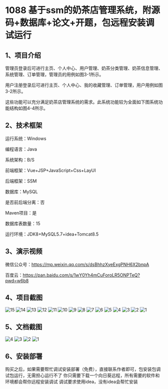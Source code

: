 # 1088 基于ssm的奶茶店管理系统，附源码+数据库+论文+开题，包远程安装调试运行
## 1、项目介绍

管理员登录后可进行主页、个人中心、用户管理、奶茶分类管理、奶茶信息管理、系统管理、订单管理，管理员的用例如图3-1所示。


用户注册登录后可进行主页、个人中心、我的收藏管理、订单管理，用户用例如图3-2所示。


这些功能可以充分满足奶茶店管理系统的需求。此系统功能较为全面如下图系统功能结构如图4-4所示。


## 2、技术框架

运行系统：Windows

编程语言：Java

系统架构：B/S

前端框架：Vue+JSP+JavaScript+Css+LayUI

后端框架：SSM

数据库：MySQL

是否前后端分离：否

Maven项目：是

数据库表数量：15

运行环境：JDK8+MySQL5.7+idea+Tomcat8.5

## 3、演示视频

微信公众号：https://mp.weixin.qq.com/s/dsBhhzXyeExgPNH6X2bnpA 

百度云：https://pan.baidu.com/s/1wY0Yh4mCuForoLR5ONPTeQ?pwd=w6b8 

## 4、项目截图 

![15](https://javabscode.github.io/picx-images-hosting/1088-基于ssm的奶茶店管理系统-附源码+数据库+论文+开题-包远程安装调试运行-运行截图/15.webp)
![14](https://javabscode.github.io/picx-images-hosting/1088-基于ssm的奶茶店管理系统-附源码+数据库+论文+开题-包远程安装调试运行-运行截图/14.webp)
![13](https://javabscode.github.io/picx-images-hosting/1088-基于ssm的奶茶店管理系统-附源码+数据库+论文+开题-包远程安装调试运行-运行截图/13.webp)
![12](https://javabscode.github.io/picx-images-hosting/1088-基于ssm的奶茶店管理系统-附源码+数据库+论文+开题-包远程安装调试运行-运行截图/12.webp)
![11](https://javabscode.github.io/picx-images-hosting/1088-基于ssm的奶茶店管理系统-附源码+数据库+论文+开题-包远程安装调试运行-运行截图/11.webp)
![10](https://javabscode.github.io/picx-images-hosting/1088-基于ssm的奶茶店管理系统-附源码+数据库+论文+开题-包远程安装调试运行-运行截图/10.webp)
![9](https://javabscode.github.io/picx-images-hosting/1088-基于ssm的奶茶店管理系统-附源码+数据库+论文+开题-包远程安装调试运行-运行截图/9.webp)
![8](https://javabscode.github.io/picx-images-hosting/1088-基于ssm的奶茶店管理系统-附源码+数据库+论文+开题-包远程安装调试运行-运行截图/8.webp)
![7](https://javabscode.github.io/picx-images-hosting/1088-基于ssm的奶茶店管理系统-附源码+数据库+论文+开题-包远程安装调试运行-运行截图/7.webp)
![6](https://javabscode.github.io/picx-images-hosting/1088-基于ssm的奶茶店管理系统-附源码+数据库+论文+开题-包远程安装调试运行-运行截图/6.webp)
![5](https://javabscode.github.io/picx-images-hosting/1088-基于ssm的奶茶店管理系统-附源码+数据库+论文+开题-包远程安装调试运行-运行截图/5.webp)
![4](https://javabscode.github.io/picx-images-hosting/1088-基于ssm的奶茶店管理系统-附源码+数据库+论文+开题-包远程安装调试运行-运行截图/4.webp)
![3](https://javabscode.github.io/picx-images-hosting/1088-基于ssm的奶茶店管理系统-附源码+数据库+论文+开题-包远程安装调试运行-运行截图/3.webp)
![2](https://javabscode.github.io/picx-images-hosting/1088-基于ssm的奶茶店管理系统-附源码+数据库+论文+开题-包远程安装调试运行-运行截图/2.webp)
![1](https://javabscode.github.io/picx-images-hosting/1088-基于ssm的奶茶店管理系统-附源码+数据库+论文+开题-包远程安装调试运行-运行截图/1.webp)














## 5、文档截图

![4](https://javabscode.github.io/picx-images-hosting/1088-基于ssm的奶茶店管理系统-附源码+数据库+论文+开题-包远程安装调试运行-文档截图/4.webp)
![3](https://javabscode.github.io/picx-images-hosting/1088-基于ssm的奶茶店管理系统-附源码+数据库+论文+开题-包远程安装调试运行-文档截图/3.webp)
![2](https://javabscode.github.io/picx-images-hosting/1088-基于ssm的奶茶店管理系统-附源码+数据库+论文+开题-包远程安装调试运行-文档截图/2.webp)
![1](https://javabscode.github.io/picx-images-hosting/1088-基于ssm的奶茶店管理系统-附源码+数据库+论文+开题-包远程安装调试运行-文档截图/1.webp)



## 6、安装部署

购买之后，如果需要帮忙调试安装部署（免费），直接联系作者即可，包安装包调试包运行，无需担心运行不了
你只需要下载一个向日葵远程，所有需要的软件和环境都会帮你远程安装调试
调试要求使用idea，没有idea会帮忙安装
